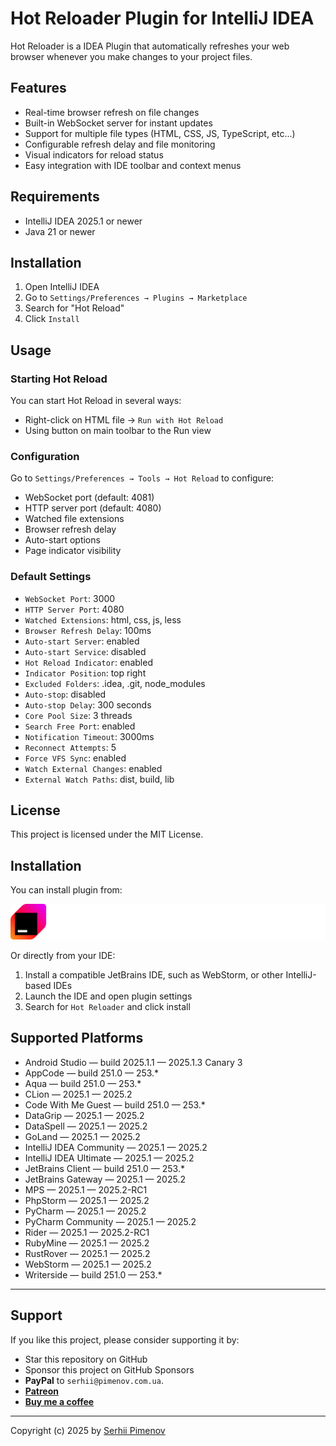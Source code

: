 # Hot Reloader Plugin for IntelliJ IDEA

<!-- Plugin description -->
Hot Reloader is a IDEA Plugin that automatically refreshes your web browser whenever you make changes to your project files.
<!-- Plugin description end -->

## Features

- Real-time browser refresh on file changes
- Built-in WebSocket server for instant updates
- Support for multiple file types (HTML, CSS, JS, TypeScript, etc...)
- Configurable refresh delay and file monitoring
- Visual indicators for reload status
- Easy integration with IDE toolbar and context menus

## Requirements

- IntelliJ IDEA 2025.1 or newer
- Java 21 or newer

## Installation

1. Open IntelliJ IDEA
2. Go to `Settings/Preferences → Plugins → Marketplace`
3. Search for "Hot Reload"
4. Click `Install`

## Usage

### Starting Hot Reload

You can start Hot Reload in several ways:

- Right-click on HTML file → `Run with Hot Reload`
- Using button on main toolbar to the Run view

### Configuration

Go to `Settings/Preferences → Tools → Hot Reload` to configure:

- WebSocket port (default: 4081)
- HTTP server port (default: 4080)
- Watched file extensions
- Browser refresh delay
- Auto-start options
- Page indicator visibility

### Default Settings

- `WebSocket Port`: 3000
- `HTTP Server Port`: 4080
- `Watched Extensions`: html, css, js, less
- `Browser Refresh Delay`: 100ms
- `Auto-start Server`: enabled
- `Auto-start Service`: disabled
- `Hot Reload Indicator`: enabled
- `Indicator Position`: top right
- `Excluded Folders`: .idea, .git, node_modules
- `Auto-stop`: disabled
- `Auto-stop Delay`: 300 seconds
- `Core Pool Size`: 3 threads
- `Search Free Port`: enabled
- `Notification Timeout`: 3000ms
- `Reconnect Attempts`: 5
- `Force VFS Sync`: enabled
- `Watch External Changes`: enabled
- `External Watch Paths`: dist, build, lib

## License

This project is licensed under the MIT License.

## Installation

You can install plugin from:

[![Marketplace](marketplace.svg)](https://plugins.jetbrains.com/plugin/28099-hot-reloader--hot-reloading-for-html-css-js-and-more)

Or directly from your IDE:
1. Install a compatible JetBrains IDE, such as WebStorm, or other IntelliJ-based IDEs
2. Launch the IDE and open plugin settings
3. Search for `Hot Reloader` and click install

## Supported Platforms

+ Android Studio — build 2025.1.1 — 2025.1.3 Canary 3
+ AppCode — build 251.0 — 253.*
+ Aqua — build 251.0 — 253.*
+ CLion — 2025.1 — 2025.2
+ Code With Me Guest — build 251.0 — 253.*
+ DataGrip — 2025.1 — 2025.2
+ DataSpell — 2025.1 — 2025.2
+ GoLand — 2025.1 — 2025.2
+ IntelliJ IDEA Community — 2025.1 — 2025.2
+ IntelliJ IDEA Ultimate — 2025.1 — 2025.2
+ JetBrains Client — build 251.0 — 253.*
+ JetBrains Gateway — 2025.1 — 2025.2
+ MPS — 2025.1 — 2025.2-RC1
+ PhpStorm — 2025.1 — 2025.2
+ PyCharm — 2025.1 — 2025.2
+ PyCharm Community — 2025.1 — 2025.2
+ Rider — 2025.1 — 2025.2-RC1
+ RubyMine — 2025.1 — 2025.2
+ RustRover — 2025.1 — 2025.2
+ WebStorm — 2025.1 — 2025.2
+ Writerside — build 251.0 — 253.*

--- 
## Support

If you like this project, please consider supporting it by:

+ Star this repository on GitHub
+ Sponsor this project on GitHub Sponsors
+ **PayPal** to `serhii@pimenov.com.ua`.
+ [**Patreon**](https://www.patreon.com/metroui)
+ [**Buy me a coffee**](https://buymeacoffee.com/pimenov)

---

Copyright (c) 2025 by [Serhii Pimenov](https://pimenov.com.ua)